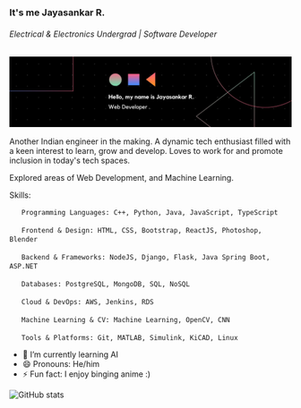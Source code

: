 ### It's me Jayasankar R.
###### Electrical & Electronics Undergrad | Software Developer
![Black-Technology-Linked-In-Banner.png](banner.jpg)

Another Indian engineer in the making. A dynamic tech enthusiast filled with a keen interest to learn, grow and develop. Loves to work for and promote inclusion in today's tech spaces.

Explored areas of Web Development, and Machine Learning.

Skills:

       Programming Languages: C++, Python, Java, JavaScript, TypeScript
       
       Frontend & Design: HTML, CSS, Bootstrap, ReactJS, Photoshop, Blender
       
       Backend & Frameworks: NodeJS, Django, Flask, Java Spring Boot, ASP.NET
       
       Databases: PostgreSQL, MongoDB, SQL, NoSQL
       
       Cloud & DevOps: AWS, Jenkins, RDS
       
       Machine Learning & CV: Machine Learning, OpenCV, CNN
       
       Tools & Platforms: Git, MATLAB, Simulink, KiCAD, Linux

- 🌱 I’m currently learning AI
- 😄 Pronouns: He/him
- ⚡ Fun fact: I enjoy binging anime :)
 

![GitHub stats](https://github-readme-stats.vercel.app/api?username=Jayasankar-R&show_icons=true&theme=tokyonight)  


